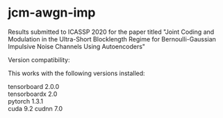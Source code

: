 # jcm-awgn-imp
Results submitted to ICASSP 2020 for the paper titled "Joint Coding and Modulation in the Ultra-Short Blocklength Regime for Bernoulli-Gaussian Impulsive Noise Channels Using Autoencoders"


Version compatibility:

This works with the following versions installed:

tensorboard       2.0.0              
tensorboardx      2.0                  
pytorch           1.3.1           
cuda              9.2
cudnn             7.0   